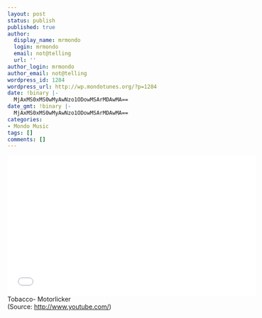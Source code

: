 ```yaml
---
layout: post
status: publish
published: true
author:
  display_name: mrmondo
  login: mrmondo
  email: not@telling
  url: ''
author_login: mrmondo
author_email: not@telling
wordpress_id: 1284
wordpress_url: http://wp.mondotunes.org/?p=1284
date: !binary |-
  MjAxMS0xMS0wMyAwNzo1ODowMSArMDAwMA==
date_gmt: !binary |-
  MjAxMS0xMS0wMyAwNzo1ODowMSArMDAwMA==
categories:
- Mondo Music
tags: []
comments: []
---
```

<iframe width="560" height="315" src="//www.youtube.com/embed/hcmEwaLJXpI" frameborder="0"> </iframe>
Tobacco- Motorlicker
<div class="attribution">(<span>Source:</span> <a href="http://www.youtube.com/">http://www.youtube.com/</a>)</div>
